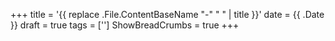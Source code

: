 +++
title = '{{ replace .File.ContentBaseName "-" " " | title }}'
date = {{ .Date }}
draft = true
tags = ['']
ShowBreadCrumbs = true
+++
